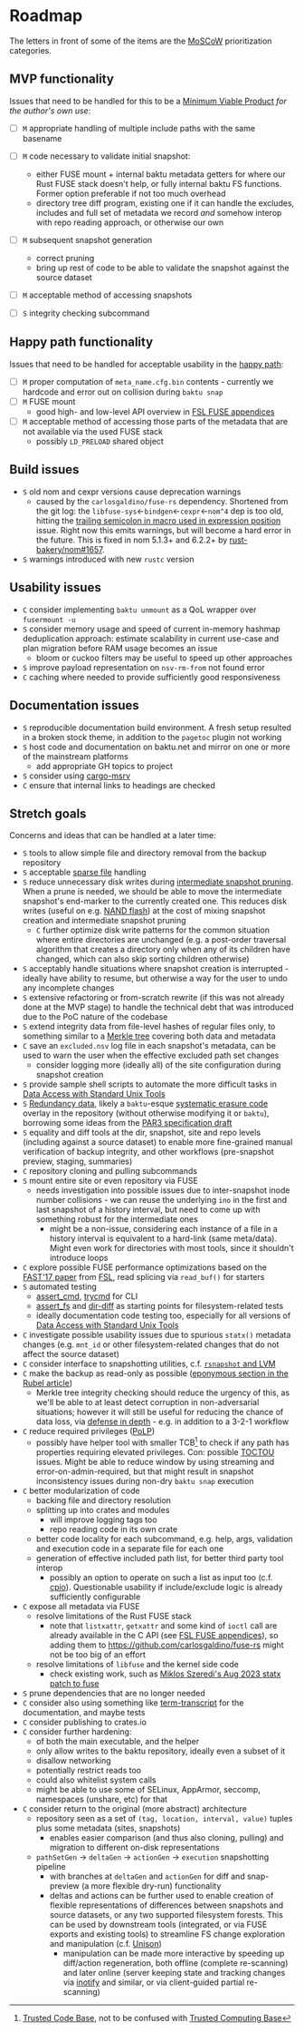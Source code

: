 # Roadmap

The letters in front of some of the items are the [MoSCoW](https://en.wikipedia.org/wiki/MoSCoW_method) prioritization categories.


## MVP functionality

Issues that need to be handled for this to be a [Minimum Viable Product](https://en.wikipedia.org/wiki/Minimum_viable_product) *for the author's own use*:

* [ ] `M` appropriate handling of multiple include paths with the same basename
* [ ] `M` code necessary to validate initial snapshot:
    * either FUSE mount + internal baktu metadata getters for where our Rust FUSE stack doesn't help, or fully internal baktu FS functions. Former option preferable if not too much overhead
    * directory tree diff program, existing one if it can handle the excludes, includes and full set of metadata we record *and* somehow interop with repo reading approach, or otherwise our own
* [ ] `M` subsequent snapshot generation
    * correct pruning
    * bring up rest of code to be able to validate the snapshot against the source dataset
* [ ] `M` acceptable method of accessing snapshots
* [ ] `S` integrity checking subcommand


## Happy path functionality

Issues that need to be handled for acceptable usability in the [happy path](https://en.wikipedia.org/wiki/Happy_path):

* [ ] `M` proper computation of `meta_name.cfg.bin` contents - currently we hardcode and error out on collision during `baktu snap`
* [ ] `M` FUSE mount
    * good high- and low-level API overview in [FSL FUSE appendices]
* [ ] `M` acceptable method of accessing those parts of the metadata that are not available via the used FUSE stack
    * possibly `LD_PRELOAD` shared object


## Build issues

* `S` old nom and cexpr versions cause deprecation warnings
    * caused by the `carlosgaldino/fuse-rs` dependency. Shortened from the git log: the `libfuse-sys`<-`bindgen`<-`cexpr`<-`nom^4` dep is too old, hitting the [trailing semicolon in macro used in expression position](https://github.com/rust-lang/rust/issues/79813) issue. Right now this emits warnings, but will become a hard error in the future. This is fixed in nom 5.1.3+ and 6.2.2+ by [rust-bakery/nom#1657](https://github.com/rust-bakery/nom/pull/1657).
* `S` warnings introduced with new `rustc` version


## Usability issues

* `C` consider implementing `baktu unmount` as a QoL wrapper over `fusermount -u`
* `S` consider memory usage and speed of current in-memory hashmap deduplication approach: estimate scalability in current use-case and plan migration before RAM usage becomes an issue
    * bloom or cuckoo filters may be useful to speed up other approaches
* `S` improve payload representation on `nsv-rm-from` not found error
* `C` caching where needed to provide sufficiently good responsiveness


## Documentation issues

* `S` reproducible documentation build environment. A fresh setup resulted in a broken stock theme, in addition to the `pagetoc` plugin not working
* `S` host code and documentation on baktu.net and mirror on one or more of the mainstream platforms
    * add appropriate GH topics to project
* `S` consider using [cargo-msrv](https://github.com/foresterre/cargo-msrv)
* `C` ensure that internal links to headings are checked


## Stretch goals

Concerns and ideas that can be handled at a later time:

* `S` tools to allow simple file and directory removal from the backup repository
* `S` acceptable [sparse file](https://en.wikipedia.org/wiki/Sparse_file) handling
* `S` reduce unnecessary disk writes during [intermediate snapshot pruning](repositories/v1/index.md#history-intervals). When a prune is needed, we should be able to move the intermediate snapshot's end-marker to the currently created one. This reduces disk writes (useful on e.g. [NAND flash](https://en.wikipedia.org/wiki/Flash_memory#Memory_wear)) at the cost of mixing snapshot creation and intermediate snapshot pruning
    * `C` further optimize disk write patterns for the common situation where entire directories are unchanged (e.g. a post-order traversal algorithm that creates a directory only when any of its children have changed, which can also skip sorting children otherwise)
* `S` acceptably handle situations where snapshot creation is interrupted - ideally have ability to resume, but otherwise a way for the user to undo any incomplete changes
* `S` extensive refactoring or from-scratch rewrite (if this was not already done at the MVP stage) to handle the technical debt that was introduced due to the PoC nature of the codebase
* `S` extend integrity data from file-level hashes of regular files only, to something similar to a [Merkle tree](https://en.wikipedia.org/wiki/Merkle_tree) covering both data and metadata
* `C` save an `excluded.nsv` log file in each snapshot's metadata, can be used to warn the user when the effective excluded path set changes
    * consider logging more (ideally all) of the site configuration during snapshot creation
* `S` provide sample shell scripts to automate the more difficult tasks in [Data Access with Standard Unix Tools](repositories/v1/access-with-unix-tools.md)
* `S` [Redundancy data](https://en.wikipedia.org/wiki/Error_correction_code), likely a `baktu`-esque [systematic erasure code](https://en.wikipedia.org/wiki/Systematic_code) overlay in the repository (without otherwise modifying it or `baktu`), borrowing some ideas from the [PAR3 specification draft](https://parchive.github.io/doc/Parity_Volume_Set_Specification_v3.0.html)
* `S` equality and diff tools at the dir, snapshot, site and repo levels (including against a source dataset) to enable more fine-grained manual verification of backup integrity, and other workflows (pre-snapshot preview, staging, summaries)
* `C` repository cloning and pulling subcommands
* `S` mount entire site or even repository via FUSE
    * needs investigation into possible issues due to inter-snapshot inode number collisions - we can reuse the underlying `ino` in the first and last snapshot of a history interval, but need to come up with something robust for the intermediate ones
        * might be a non-issue, considering each instance of a file in a history interval is equivalent to a hard-link (same meta/data). Might even work for directories with most tools, since it shouldn't introduce loops
* `C` explore possible FUSE performance optimizations based on the [FAST'17 paper](https://www.usenix.org/conference/fast17/technical-sessions/presentation/vangoor) from [FSL], read splicing via `read_buf()` for starters
* `S` automated testing
    * [assert_cmd](https://github.com/assert-rs/assert_cmd), [trycmd](https://github.com/assert-rs/trycmd) for CLI
    * [assert_fs](https://github.com/assert-rs/assert_fs) and [dir-diff](https://github.com/assert-rs/dir-diff) as starting points for filesystem-related tests
    * ideally documentation code testing too, especially for all versions of [Data Access with Standard Unix Tools](repositories/v1/access-with-unix-tools.md)
* `C` investigate possible usability issues due to spurious `statx()` metadata changes (e.g. `mnt_id` or other filesystem-related changes that do not affect the source dataset)
* `C` consider interface to snapshotting utilities, c.f. [`rsnapshot` and LVM](https://www.mankier.com/1/rsnapshot#Configuration-linux_lvm_cmd_lvcreate)
* `C` make the backup as read-only as possible ([eponymous section in the Rubel article](http://www.mikerubel.org/computers/rsync_snapshots/#ReadOnly))
    * Merkle tree integrity checking should reduce the urgency of this, as we'll be able to at least detect corruption in non-adversarial situations; however it will still be useful for reducing the chance of data loss, via [defense in depth](https://en.wikipedia.org/wiki/Defense_in_depth_(computing)) - e.g. in addition to a 3-2-1 workflow
* `C` reduce required privileges ([PoLP](https://en.wikipedia.org/wiki/Principle_of_least_privilege))
    * possibly have helper tool with smaller TCB[^TCB] to check if any path has properties requiring elevated privileges. Con: possible [TOCTOU](https://en.wikipedia.org/wiki/Time-of-check_to_time-of-use) issues. Might be able to reduce window by using streaming and error-on-admin-required, but that might result in snapshot inconsistency issues during non-dry `baktu snap` execution
* `C` better modularization of code
    * backing file and directory resolution
    * splitting up into crates and modules
        * will improve logging tags too
        * repo reading code in its own crate
    * better code locality for each subcommand, e.g. help, args, validation and execution code in a separate file for each one
    * generation of effective included path list, for better third party tool interop
        * possibly an option to operate on such a list as input too (c.f. [cpio](https://www.mankier.com/1/cpio)). Questionable usability if include/exclude logic is already sufficiently configurable
* `C` expose all metadata via FUSE
    * resolve limitations of the Rust FUSE stack
        * note that `listxattr`, `getxattr` and some kind of `ioctl` call are already available in the C API (see [FSL FUSE appendices]), so adding them to <https://github.com/carlosgaldino/fuse-rs> might not be too big of an effort
    * resolve limitations of `libfuse` and the kernel side code
        * check existing work, such as [Miklos Szeredi's Aug 2023 statx patch to fuse](https://lwn.net/Articles/941067/)
* `S` prune dependencies that are no longer needed
* `C` consider also using something like [term-transcript](https://github.com/slowli/term-transcript) for the documentation, and maybe tests
* `C` consider publishing to crates.io
* `C` consider further hardening:
    * of both the main executable, and the helper
    * only allow writes to the baktu repository, ideally even a subset of it
    * disallow networking
    * potentially restrict reads too
    * could also whitelist system calls
    * might be able to use some of SELinux, AppArmor, seccomp, namespaces (unshare, etc) for that
* `C` consider return to the original (more abstract) architecture
    * repository seen as a set of `(tag, location, interval, value)` tuples plus some metadata (sites, snapshots)
        * enables easier comparison (and thus also cloning, pulling) and migration to different on-disk representations
    * `pathSetGen` -> `deltaGen` -> `actionGen` -> `execution` snapshotting pipeline
        * with branches at `deltaGen` and `actionGen` for diff and snap-preview (a more flexible dry-run) functionality
        * deltas and actions can be further used to enable creation of flexible representations of differences between snapshots and source datasets, or any two supported filesystem forests. This can be used by downstream tools (integrated, or via FUSE exports and existing tools) to streamline FS change exploration and manipulation (c.f. [Unison](https://www.cis.upenn.edu/~bcpierce/unison/))
            * manipulation can be made more interactive by speeding up diff/action regeneration, both offline (complete re-scanning) and later online (server keeping state and tracking changes via [inotify](https://en.wikipedia.org/wiki/Inotify) and similar, or via client-guided partial re-scanning)


[^TCB]: [Trusted Code Base](https://www.google.com/search?q=%22trusted+code+base%22), not to be confused with [Trusted Computing Base](https://en.wikipedia.org/wiki/Trusted_computing_base)

[FSL]: https://www.fsl.cs.stonybrook.edu/all-pubs.html
[FSL FUSE appendices]: https://www.fsl.cs.stonybrook.edu/docs/fuse/fuse-article-appendices.html